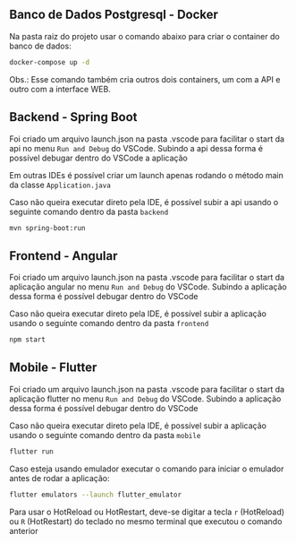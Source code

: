 ## Banco de Dados Postgresql - Docker

Na pasta raiz do projeto usar o comando abaixo para criar o container do banco de dados:

```bash
docker-compose up -d
```

Obs.: Esse comando também cria outros dois containers, um com a API e outro com a interface WEB.

## Backend - Spring Boot

Foi criado um arquivo launch.json na pasta .vscode para facilitar o start da api no menu ```Run and Debug``` do VSCode.
Subindo a api dessa forma é possível debugar dentro do VSCode a aplicação

Em outras IDEs é possível criar um launch apenas rodando o método main da classe ```Application.java```

Caso não queira executar direto pela IDE, é possível subir a api usando o seguinte comando dentro da pasta ```backend```

```bash
mvn spring-boot:run
```

## Frontend - Angular

Foi criado um arquivo launch.json na pasta .vscode para facilitar o start da aplicação angular no menu ```Run and Debug``` do VSCode.
Subindo a aplicação dessa forma é possível debugar dentro do VSCode

Caso não queira executar direto pela IDE, é possível subir a aplicação usando o seguinte comando dentro da pasta ```frontend```

```bash
npm start
```

## Mobile - Flutter

Foi criado um arquivo launch.json na pasta .vscode para facilitar o start da aplicação flutter no menu ```Run and Debug``` do VSCode.
Subindo a aplicação dessa forma é possível debugar dentro do VSCode

Caso não queira executar direto pela IDE, é possível subir a aplicação usando o seguinte comando dentro da pasta ```mobile```

```bash
flutter run
```

Caso esteja usando emulador executar o comando para iniciar o emulador antes de rodar a aplicação:

```bash
flutter emulators --launch flutter_emulator
```

Para usar o HotReload ou HotRestart, deve-se digitar a tecla ```r``` (HotReload) ou ```R``` (HotRestart) 
do teclado no mesmo terminal que executou o comando anterior
